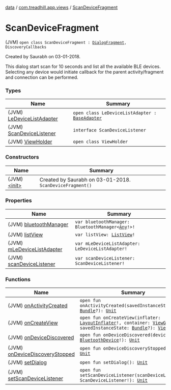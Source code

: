 [data](../../index.md) / [com.treadhill.app.views](../index.md) / [ScanDeviceFragment](./index.md)

# ScanDeviceFragment

(JVM) `open class ScanDeviceFragment : `[`DialogFragment`](https://developer.android.com/reference/android/app/DialogFragment.html)`, DiscoveryCallbacks`

Created by Saurabh on 03-01-2018.

 This dialog start scan for 10 seconds and list all the available BLE devices. Selecting any device would initiate callback for the parent activity/fragment and connection can be performed.

### Types

| Name | Summary |
|---|---|
| (JVM) [LeDeviceListAdapter](-le-device-list-adapter/index.md) | `open class LeDeviceListAdapter : `[`BaseAdapter`](https://developer.android.com/reference/android/widget/BaseAdapter.html) |
| (JVM) [ScanDeviceListener](-scan-device-listener/index.md) | `interface ScanDeviceListener` |
| (JVM) [ViewHolder](-view-holder/index.md) | `open class ViewHolder` |

### Constructors

| Name | Summary |
|---|---|
| (JVM) [&lt;init&gt;](-init-.md) | Created by Saurabh on 03-01-2018. `ScanDeviceFragment()` |

### Properties

| Name | Summary |
|---|---|
| (JVM) [bluetoothManager](bluetooth-manager.md) | `var bluetoothManager: BluetoothManager<`[`Any`](https://kotlinlang.org/api/latest/jvm/stdlib/kotlin/-any/index.html)`!>!` |
| (JVM) [listView](list-view.md) | `var listView: `[`ListView`](https://developer.android.com/reference/android/widget/ListView.html)`!` |
| (JVM) [mLeDeviceListAdapter](m-le-device-list-adapter.md) | `var mLeDeviceListAdapter: LeDeviceListAdapter!` |
| (JVM) [scanDeviceListener](scan-device-listener.md) | `var scanDeviceListener: ScanDeviceListener!` |

### Functions

| Name | Summary |
|---|---|
| (JVM) [onActivityCreated](on-activity-created.md) | `open fun onActivityCreated(savedInstanceState: `[`Bundle`](https://developer.android.com/reference/android/os/Bundle.html)`?): `[`Unit`](https://kotlinlang.org/api/latest/jvm/stdlib/kotlin/-unit/index.html) |
| (JVM) [onCreateView](on-create-view.md) | `open fun onCreateView(inflater: `[`LayoutInflater`](https://developer.android.com/reference/android/view/LayoutInflater.html)`!, container: `[`ViewGroup`](https://developer.android.com/reference/android/view/ViewGroup.html)`?, savedInstanceState: `[`Bundle`](https://developer.android.com/reference/android/os/Bundle.html)`?): `[`View`](https://developer.android.com/reference/android/view/View.html)`?` |
| (JVM) [onDeviceDiscovered](on-device-discovered.md) | `open fun onDeviceDiscovered(device: `[`BluetoothDevice`](https://developer.android.com/reference/android/bluetooth/BluetoothDevice.html)`!): `[`Unit`](https://kotlinlang.org/api/latest/jvm/stdlib/kotlin/-unit/index.html) |
| (JVM) [onDeviceDiscoveryStopped](on-device-discovery-stopped.md) | `open fun onDeviceDiscoveryStopped(): `[`Unit`](https://kotlinlang.org/api/latest/jvm/stdlib/kotlin/-unit/index.html) |
| (JVM) [setDialog](set-dialog.md) | `open fun setDialog(): `[`Unit`](https://kotlinlang.org/api/latest/jvm/stdlib/kotlin/-unit/index.html) |
| (JVM) [setScanDeviceListener](set-scan-device-listener.md) | `open fun setScanDeviceListener(scanDeviceListener: ScanDeviceListener!): `[`Unit`](https://kotlinlang.org/api/latest/jvm/stdlib/kotlin/-unit/index.html) |
